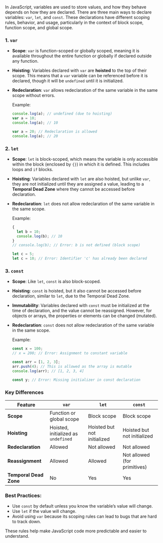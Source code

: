 In JavaScript, variables are used to store values, and how they behave depends on how they are declared. There are three main ways to declare variables: `var`, `let`, and `const`. These declarations have different scoping rules, behavior, and usage, particularly in the context of block scope, function scope, and global scope.

### 1. `var`
- **Scope**: `var` is function-scoped or globally scoped, meaning it is available throughout the entire function or globally if declared outside any function.
- **Hoisting**: Variables declared with `var` are **hoisted** to the top of their scope. This means that a `var` variable can be referenced before it is declared, though it will be `undefined` until it is initialized.
- **Redeclaration**: `var` allows redeclaration of the same variable in the same scope without errors.
  
  Example:
  ```javascript
  console.log(a); // undefined (due to hoisting)
  var a = 10;
  console.log(a); // 10

  var a = 20; // Redeclaration is allowed
  console.log(a); // 20
  ```

### 2. `let`
- **Scope**: `let` is block-scoped, which means the variable is only accessible within the block (enclosed by `{}`) in which it is defined. This includes loops and `if` blocks.
- **Hoisting**: Variables declared with `let` are also hoisted, but unlike `var`, they are not initialized until they are assigned a value, leading to a **Temporal Dead Zone** where they cannot be accessed before declaration.
- **Redeclaration**: `let` does not allow redeclaration of the same variable in the same scope.

  Example:
  ```javascript
  {
    let b = 10;
    console.log(b); // 10
  }
  // console.log(b); // Error: b is not defined (block scope)

  let c = 5;
  let c = 10; // Error: Identifier 'c' has already been declared
  ```

### 3. `const`
- **Scope**: Like `let`, `const` is also block-scoped.
- **Hoisting**: `const` is hoisted, but it also cannot be accessed before declaration, similar to `let`, due to the Temporal Dead Zone.
- **Immutability**: Variables declared with `const` must be initialized at the time of declaration, and the value cannot be reassigned. However, for objects or arrays, the properties or elements can be changed (mutated).
- **Redeclaration**: `const` does not allow redeclaration of the same variable in the same scope.

  Example:
  ```javascript
  const x = 100;
  // x = 200; // Error: Assignment to constant variable

  const arr = [1, 2, 3];
  arr.push(4); // This is allowed as the array is mutable
  console.log(arr); // [1, 2, 3, 4]

  const y; // Error: Missing initializer in const declaration
  ```

### Key Differences

| Feature             | `var`                         | `let`                         | `const`                       |
|---------------------|-------------------------------|-------------------------------|-------------------------------|
| **Scope**           | Function or global scope       | Block scope                   | Block scope                   |
| **Hoisting**        | Hoisted, initialized as `undefined` | Hoisted but not initialized   | Hoisted but not initialized   |
| **Redeclaration**   | Allowed                       | Not allowed                   | Not allowed                   |
| **Reassignment**    | Allowed                       | Allowed                       | Not allowed (for primitives)  |
| **Temporal Dead Zone** | No                           | Yes                           | Yes                           |

### Best Practices:
- Use `const` by default unless you know the variable’s value will change.
- Use `let` if the value will change.
- Avoid using `var` because its scoping rules can lead to bugs that are hard to track down.

These rules help make JavaScript code more predictable and easier to understand.